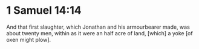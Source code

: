# 1 Samuel 14:14

And that first slaughter, which Jonathan and his armourbearer made, was about twenty men, within as it were an half acre of land, [which] a yoke [of oxen might plow].